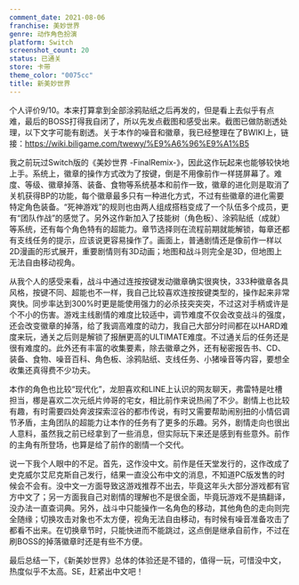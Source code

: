 ```yaml
---
comment_date: 2021-08-06
franchise: 美妙世界
genre: 动作角色扮演
platform: Switch
screenshot_count: 20
status: 已通关
store: 卡带
theme_color: "0075cc"
title: 新美妙世界
---
```

个人评价9/10。本来打算拿到全部涂鸦贴纸之后再发的，但是看上去似乎有点难，最后的BOSS打得我自闭了，所以先发点截图和感受出来。截图已做防剧透处理，以下文字可能有剧透。关于本作的噪音和徽章，我已经整理在了BWIKI上，链接：<https://wiki.biligame.com/twewy/%E9%A6%96%E9%A1%B5>

我之前玩过Switch版的《美妙世界 -FinalRemix-》，因此这作玩起来也能够较快地上手。系统上，徽章的操作方式改为了按键，倒是不用像前作一样搓屏幕了。难度、等级、徽章掉落、装备、食物等系统基本和前作一致，徽章的进化则是取消了关机获得BP的功能，每个徽章最多只有一种进化方式，不过有些徽章的进化需要特定角色装备。“死神游戏”的规则也由两人组成搭档变成了一个队伍多个成员，更有“团队作战”的感觉了。另外这作新加入了技能树（角色板）、涂鸦贴纸（成就）等系统，还有每个角色特有的超能力。章节选择则在流程前期就能解锁，每章还都有支线任务的提示，应该说更容易操作了。画面上，普通剧情还是像前作一样以2D漫画的形式展开，重要剧情则有3D动画；地图和战斗则完全是3D，但地图上无法自由移动视角。

从我个人的感受来看，战斗中通过连按按键发动徽章确实很爽快，333种徽章各具风格，按键不同、超能也不一样，我自己比较喜欢连按按键类型的，操作起来非常爽快。同步率达到300%时更是能使用强力的必杀技突突突，不过这对手柄或许是个不小的伤害。游戏主线剧情的难度比较适中，调节难度不仅会改变战斗的强度，还会改变徽章的掉落，给了我调高难度的动力，我自己大部分时间都在以HARD难度来玩，通关之后则是解锁了报酬更高的ULTIMATE难度。不过通关后的任务还是很有难度的。此外还有丰富的收集要素，除去徽章之外，还有秘密报告书、CD、装备、食物、噪音百科、角色板、涂鸦贴纸、支线任务、小猪噪音等内容，要想全收集还真得费不少功夫。

本作的角色也比较“现代化”，龙胆喜欢和LINE上认识的网友聊天，弗雷特是吐槽担当，梛是喜欢二次元纸片帅哥的宅女，相比前作来说热闹了不少。剧情上也比较有趣，有时需要四处奔波探索涩谷的都市传说，有时又需要帮助闹别扭的小情侣调节矛盾，主角团队的超能力让本作的任务有了更多的乐趣。另外，剧情走向也很出人意料，虽然我之前已经拿到了一些消息，但实际玩下来还是感到有些意外。前作的主角有所登场，也算是给了前作的剧情一个交代。

说一下我个人眼中的不足。首先，这作没中文。前作是任天堂发行的，这作改成了史克威尔艾尼克斯自己发行，结果一直没公布中文的消息，不知道PC版发售的时候会不会有。没中文一方面导致这游戏推荐不出去，毕竟这年头大部分游戏都有官方中文了；另一方面我自己对剧情的理解也不是很全面，毕竟玩游戏不是搞翻译，没办法一直查词典。另外，战斗中只能操作一名角色的移动，其他角色的走向则完全随缘；切换攻击对象也不太方便，视角无法自由移动，有时候有噪音准备攻击了都看不出来。在切换章节时，只能快进而不能跳过，这点倒是继承自前作，不过在刷BOSS的掉落徽章时还是有些不方便。

最后总结一下，《新美妙世界》总体的体验还是不错的，值得一玩，可惜没中文，热度似乎不太高。SE，赶紧出中文吧！